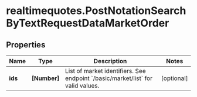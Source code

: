 # realtimequotes.PostNotationSearchByTextRequestDataMarketOrder

## Properties

Name | Type | Description | Notes
------------ | ------------- | ------------- | -------------
**ids** | **[Number]** | List of market identifiers. See endpoint &#x60;/basic/market/list&#x60; for valid values. | [optional] 


